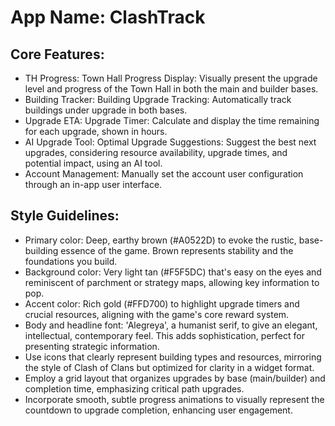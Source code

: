 # **App Name**: ClashTrack

## Core Features:

- TH Progress: Town Hall Progress Display: Visually present the upgrade level and progress of the Town Hall in both the main and builder bases.
- Building Tracker: Building Upgrade Tracking: Automatically track buildings under upgrade in both bases.
- Upgrade ETA: Upgrade Timer: Calculate and display the time remaining for each upgrade, shown in hours.
- AI Upgrade Tool: Optimal Upgrade Suggestions: Suggest the best next upgrades, considering resource availability, upgrade times, and potential impact, using an AI tool.
- Account Management: Manually set the account user configuration through an in-app user interface.

## Style Guidelines:

- Primary color: Deep, earthy brown (#A0522D) to evoke the rustic, base-building essence of the game. Brown represents stability and the foundations you build.
- Background color: Very light tan (#F5F5DC) that's easy on the eyes and reminiscent of parchment or strategy maps, allowing key information to pop.
- Accent color: Rich gold (#FFD700) to highlight upgrade timers and crucial resources, aligning with the game's core reward system. 
- Body and headline font: 'Alegreya', a humanist serif, to give an elegant, intellectual, contemporary feel. This adds sophistication, perfect for presenting strategic information.
- Use icons that clearly represent building types and resources, mirroring the style of Clash of Clans but optimized for clarity in a widget format.
- Employ a grid layout that organizes upgrades by base (main/builder) and completion time, emphasizing critical path upgrades.
- Incorporate smooth, subtle progress animations to visually represent the countdown to upgrade completion, enhancing user engagement.